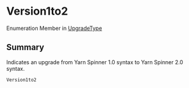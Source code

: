 # Version1to2

Enumeration Member in [UpgradeType](./)

## Summary

Indicates an upgrade from Yarn Spinner 1.0 syntax to Yarn Spinner 2.0 syntax.

```csharp
Version1to2
```
